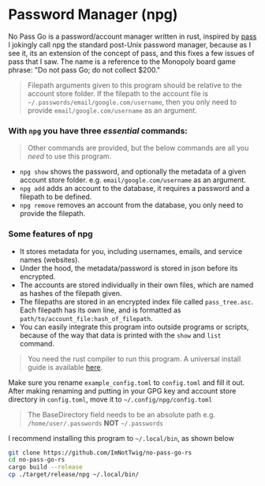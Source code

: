 # Password Manager (npg)

No Pass Go is a password/account manager written in rust, inspired by [pass](https://www.passwordstore.org)
I jokingly call npg the standard post-Unix password manager, because as I see it, its an extension of the concept of pass, and this fixes a few issues of pass that I saw.
The name is a reference to the Monopoly board game phrase: "Do not pass Go; do not collect $200."

> Filepath arguments given to this program should be relative to the account store folder.
> If the filepath to the account file is `~/.passwords/email/google.com/username`, then you only need to provide `email/google.com/username` as an argument.


### With `npg` you have three _essential_ commands:

> Other commands are provided, but the below commands are all you _need_ to use this program.
- `npg show` shows the password, and optionally the metadata of a given account store folder. e.g. `email/google.com/username` as an argument.
- `npg add` adds an account to the database, it requires a password and a filepath to be defined.
- `npg remove` removes an account from the database, you only need to provide the filepath.


### Some features of npg

- It stores metadata for you, including usernames, emails, and service names (websites).
- Under the hood, the metadata/password is stored in json before its encrypted.
- The accounts are stored individually in their own files, which are named as hashes of the filepath given.
- The filepaths are stored in an encrypted index file called `pass_tree.asc`. Each filepath has its own line, and is formatted as `path/to/account_file:hash_of_filepath`.
- You can easily integrate this program into outside programs or scripts, because of the way that data is printed with the `show` and `list` command.
> You need the rust compiler to run this program.
> A universal install guide is available [here](https://rustup.rs/#).

Make sure you rename `example_config.toml` to `config.toml` and fill it out.
After making renaming and putting in your GPG key and account store directory in `config.toml`, move it to `~/.config/npg/config.toml`
> The BaseDirectory field needs to be an absolute path e.g. `/home/user/.passwords` **NOT** `~/.passwords`

I recommend installing this program to `~/.local/bin`, as shown below
```bash
git clone https://github.com/ImNotTwig/no-pass-go-rs
cd no-pass-go-rs
cargo build --release
cp ./target/release/npg ~/.local/bin/
```
